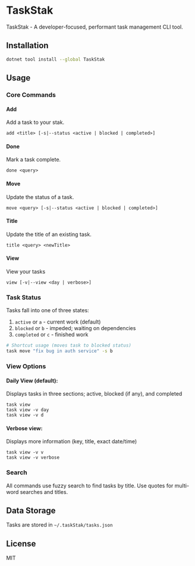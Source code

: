 # TaskStak

TaskStak - A developer-focused, performant task management CLI tool.

## Installation

```bash
dotnet tool install --global TaskStak
```

## Usage

### Core Commands

#### Add
Add a task to your stak.
```
add <title> [-s|--status <active | blocked | completed>]
```

#### Done
Mark a task complete.
```
done <query>
```

#### Move
Update the status of a task.
```
move <query> [-s|--status <active | blocked | completed>]  
```

#### Title
Update the title of an existing task.
```
title <query> <newTitle>
```

#### View
View your tasks
```
view [-v|--view <day | verbose>]     
```

### Task Status

Tasks fall into one of three states:
1. `active` or `a` - current work (default) 
2. `blocked` or `b` - impeded; waiting on dependencies 
3. `completed` or `c` - finished work 

```bash
# Shortcut usage (moves task to blocked status)
task move "fix bug in auth service" -s b
```

### View Options

#### Daily View (default):
Displays tasks in three sections; active, blocked (if any), and completed

```
task view 
task view -v day
task view -v d
```

#### Verbose view:
Displays more information (key, title, exact date/time)
```
task view -v v
task view -v verbose
```

### Search

All commands use fuzzy search to find tasks by title. Use quotes for multi-word searches and titles.

## Data Storage

Tasks are stored in `~/.taskStak/tasks.json`

## License

MIT